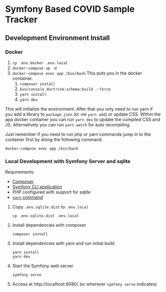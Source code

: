 # Symfony Based COVID Sample Tracker

## Development Environment Install

### Docker
1. `cp .env.docker .env.local`
1. `docker-compose up -d`
1. `docker-compose exec app /bin/bash` This puts you in the docker container.
    1. `composer install`
    1. `bin/console doctrine:schema:build --force`
    1. `yarn install`
    1. `yarn dev`
    
This will initialize the environment. After that you only need to run yarn if you add a library to `package.json` (or vie `yarn add`) or update CSS. Within the app docker container you can run `yarn dev` to update the compiled CSS and JS. Alternatively you can run `yarn watch` for auto recompiling.

Just remember if you need to run php or yarn commands jump in to the container first by doing the following command.

```bash
docker-compose exec app /bin/bash
``` 

### Local Development with Symfony Server and sqlite

Requirements:

 * [Composer](https://getcomposer.org/)
 * [Symfony CLI application](https://symfony.com/download)
 * PHP configured with support for sqlite
 * [`yarn` command](https://yarnpkg.com/getting-started/install)

1. Copy `.env.sqlite.dist` to `.env.local`

    `cp .env.sqlite.dist .env.local`

2. Install dependencies with composer

    `composer install`
    
3. Install dependencies with yarn and run initial build

    ```
    yarn install
    yarn dev
    ```
   
4. Start the Symfony web server

    `symfony serve`
    
5. Access at http://localhost:8080/ (or wherever `symfony serve` indicates)